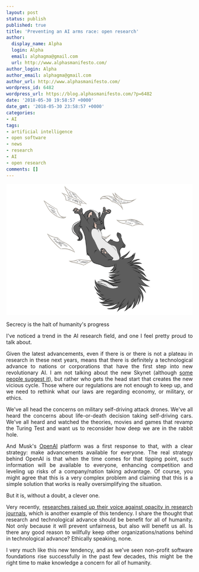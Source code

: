 ```yaml
---
layout: post
status: publish
published: true
title: 'Preventing an AI arms race: open research'
author:
  display_name: Alpha
  login: Alpha
  email: alphagma@gmail.com
  url: http://www.alphasmanifesto.com/
author_login: Alpha
author_email: alphagma@gmail.com
author_url: http://www.alphasmanifesto.com/
wordpress_id: 6482
wordpress_url: https://blog.alphasmanifesto.com/?p=6482
date: '2018-05-30 19:58:57 +0000'
date_gmt: '2018-05-30 23:58:57 +0000'
categories:
- AI
tags:
- artificial intelligence
- open software
- news
- research
- AI
- open research
comments: []
---
```


![](/assets/papers.png)

Secrecy is the halt of humanity's progress

<p style="text-align: justify;">I've noticed a trend in the AI research field, and one I feel pretty proud to talk about.</p>
<p style="text-align: justify;">Given the latest advancements, even if there is or there is not a plateau in research in these next years, means that there is definitely a technological advance to nations or corporations that have the first step into new revolutionary AI. I am not talking about the new Skynet (although <a href="https://www.ted.com/talks/zeynep_tufekci_we_re_building_a_dystopia_just_to_make_people_click_on_ads">some people suggest it</a>), but rather who gets the head start that creates the new vicious cycle. Those where our regulations are not enough to keep up, and we need to rethink what our laws are regarding economy, or military, or ethics.</p>
<p style="text-align: justify;">We've all head the concerns on military self-driving attack drones. We've all heard the concerns about life-or-death decision taking self-driving cars. We've all heard and watched the theories, movies and games that revamp the Turing Test and want us to reconsider how deep we are in the rabbit hole.</p>
<p style="text-align: justify;">And Musk's <a href="https://openai.com/">OpenAI</a> platform was a first response to that, with a clear strategy: make advancements available for everyone. The real strategy behind OpenAI is that when the time comes for that tipping point, such information will be available to everyone, enhancing competition and leveling up risks of a company/nation taking advantage. Of course, you might agree that this is a very complex problem and claiming that this is a simple solution that works is really oversimplifying the situation.</p>
<p style="text-align: justify;">But it is, without a doubt, a clever one.</p>
<p style="text-align: justify;">Very recently, <a href="https://www.artificialintelligence-news.com/2018/05/02/ai-researchers-boycott-science-journal/">researches raised up their voice against opacity in research journals</a>, which is another example of this tendency. I share the thought that research and technological advance should be benefit for all of humanity. Not only because it will prevent unfairness, but also will benefit us all. Is there any good reason to willfully keep other organizations/nations behind in technological advance? Ethically speaking, none.</p>
<p style="text-align: justify;">I very much like this new tendency, and as we've seen non-profit software foundations rise successfully in the past few decades, this might be the right time to make knowledge a concern for all of humanity.</p>

